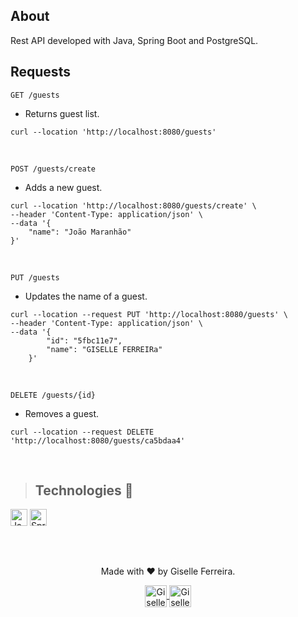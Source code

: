 ## About
Rest API developed with Java, Spring Boot and PostgreSQL.
<br/>

## Requests
`
GET /guests
`
+ Returns guest list.
```
curl --location 'http://localhost:8080/guests'
```
<br/>

`
POST /guests/create
`
+ Adds a new guest.
```
curl --location 'http://localhost:8080/guests/create' \
--header 'Content-Type: application/json' \
--data '{
    "name": "João Maranhão"
}'
```
<br/>

`
PUT /guests
`
+ Updates the name of a guest.
```
curl --location --request PUT 'http://localhost:8080/guests' \
--header 'Content-Type: application/json' \
--data '{
        "id": "5fbc11e7",
        "name": "GISELLE FERREIRa"
    }'
```
<br/>

`
DELETE /guests/{id}
`
+ Removes a guest.
```
curl --location --request DELETE 'http://localhost:8080/guests/ca5bdaa4'
```

<br/>

>## Technologies 🧰

<p align="left">
<img alt="Java" src="https://img.shields.io/badge/java-%23ED8B00.svg?style=for-the-badge&logo=java&logoColor=white" height="27" />  
<img alt="SpringBoot" src="https://img.shields.io/badge/spring-%236DB33F.svg?style=for-the-badge&logo=spring&logoColor=white" height="27" />
</p>

<br/>

## 

<div align="center">
<p>Made with ❤️ by Giselle Ferreira.</p>
  <p>
    <a href="https://linkedin.com/in/giselleferreiras" target="_blank" >
      <img align="center" height="35" src="https://cdn-icons-png.flaticon.com/512/174/174857.png" alt="Giselle Ferreira Linkedin" />
    </a>
    <a href="https://instagram.com/giselletech" target="_blank" >
      <img align="center" height="35" src="https://upload.wikimedia.org/wikipedia/commons/thumb/a/a5/Instagram_icon.png/1200px-Instagram_icon.png" alt="Giselle Ferreira Instagram" />
    </a>
  </p>
</div>


